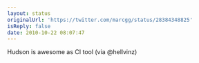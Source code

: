 ```yaml
---
layout: status
originalUrl: 'https://twitter.com/marcgg/status/28384348825'
isReply: false
date: 2010-10-22 08:07:47
---
```


Hudson is awesome as CI tool (via @hellvinz)
